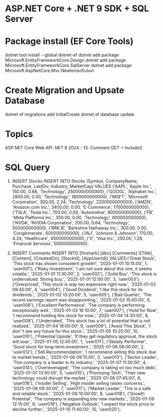 # ASP.NET Core + .NET 9 SDK + SQL Server

# Package install (EF Core Tools)
dotnet tool install --global dotnet-ef
dotnet add package Microsoft.EntityFrameworkCore.Design
dotnet add package Microsoft.EntityFrameworkCore.SqlServer
dotnet add package Microsoft.AspNetCore.Mvc.NewtonsoftJson

# Create Migration and Upsate Database
dotnet ef migrations add InitialCreate
dotnet ef database update

# Topics
ASP.NET Core Web API .NET 8 2024 - 13. Comment GET + Include()

# SQL Query
1. INSERT Stocks
INSERT INTO Stocks (Symbol, CompanyName, Purchase, LastDiv, Industry, MarketCap)
VALUES
('AAPL', 'Apple Inc.', 150.00, 0.88, 'Technology', 2500000000000),
('GOOGL', 'Alphabet Inc.', 2800.00, 0.00, 'Technology', 1800000000000),
('MSFT', 'Microsoft Corporation', 300.00, 2.24, 'Technology', 2200000000000),
('AMZN', 'Amazon.com Inc.', 3400.00, 0.00, 'E-Commerce', 1700000000000),
('TSLA', 'Tesla Inc.', 700.00, 0.00, 'Automotive', 800000000000),
('FB', 'Meta Platforms Inc.', 350.00, 0.00, 'Technology', 900000000000),
('NVDA', 'NVIDIA Corporation', 200.00, 0.64, 'Technology', 500000000000),
('BRK.B', 'Berkshire Hathaway Inc.', 300.00, 0.00, 'Conglomerate', 600000000000),
('JNJ', 'Johnson & Johnson', 170.00, 4.24, 'Healthcare', 450000000000),
('V', 'Visa Inc.', 250.00, 1.28, 'Financial Services', 500000000000);

2. INSERT Comments
INSERT INTO [finshark].[dbo].[Comments] ([Title], [Content], [CreatedOn], [StockId], [AppUserId])
VALUES 
('Great Stock', 'This stock has shown consistent growth!', '2025-01-01 10:15:00', 1, 'user001'),
('Risky Investment', 'I am not sure about this one, it seems volatile.', '2025-01-01 11:30:00', 2, 'user002'),
('Solid Buy', 'This stock is undervalued. Strong buy.', '2025-01-01 12:00:00', 3, 'user003'),
('Overpriced', 'This stock is way too expensive right now.', '2025-01-02 09:45:00', 4, 'user004'),
('Good Dividend', 'I like this stock for its dividends.', '2025-01-02 13:20:00', 5, 'user005'),
('Bad Quarter', 'The recent earnings report was disappointing.', '2025-01-03 15:00:00', 6, 'user006'),
('Excellent Performance', 'The company is performing exceptionally well.', '2025-01-03 16:10:00', 7, 'user007'),
('Hold for Now', 'I recommend holding this stock for now.', '2025-01-04 14:30:00', 8, 'user008'),
('Underrated', 'This stock has a lot of potential that is not realized.', '2025-01-04 18:00:00', 9, 'user009'),
('Avoid This Stock', 'I don''t see any future for this stock.', '2025-01-05 10:25:00', 10, 'user010'),
('Potential Upside', 'If they get regulatory approval, the stock will soar.', '2025-01-05 12:45:00', 1, 'user011'),
('Steady Performer', 'Good stock for long-term investment.', '2025-01-06 08:00:00', 2, 'user012'),
('Sell Recommendation', 'I recommend selling this stock due to market trends.', '2025-01-06 09:15:00', 3, 'user013'),
('Sector Leader', 'This company is a leader in its industry.', '2025-01-07 11:30:00', 4, 'user014'),
('Overleveraged', 'The company is taking on too much debt.', '2025-01-07 13:50:00', 5, 'user015'),
('Promising Tech', 'Their new technology could disrupt the market.', '2025-01-08 07:45:00', 6, 'user016'),
('Insider Selling', 'High insider selling raises concerns.', '2025-01-08 09:30:00', 7, 'user017'),
('Market Leader', 'This is a safe and reliable stock.', '2025-01-09 10:00:00', 8, 'user018'),
('Growth Potential', 'The company is expanding into new markets.', '2025-01-09 12:15:00', 9, 'user019'),
('Negative Outlook', 'I expect the stock price to decline further.', '2025-01-10 11:40:00', 10, 'user020');

